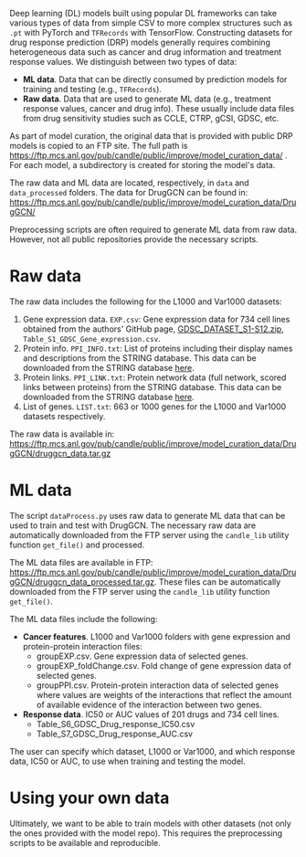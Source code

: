 Deep learning (DL) models built using popular DL frameworks can take various types of data from simple CSV to more complex structures such as `.pt` with PyTorch and `TFRecords` with TensorFlow.
Constructing datasets for drug response prediction (DRP) models generally requires combining heterogeneous data such as cancer and drug information and treatment response values.
We distinguish between two types of data:
- __ML data__. Data that can be directly consumed by prediction models for training and testing (e.g., `TFRecords`).
- __Raw data__. Data that are used to generate ML data (e.g., treatment response values, cancer and drug info). These usually include data files from drug sensitivity studies such as CCLE, CTRP, gCSI, GDSC, etc.

As part of model curation, the original data that is provided with public DRP models is copied to an FTP site. The full path is https://ftp.mcs.anl.gov/pub/candle/public/improve/model_curation_data/ . For each model, a subdirectory is created for storing the model's data.

The raw data and ML data are located, respectively, in `data` and `data_processed` folders. The data for DrugGCN can be found in: https://ftp.mcs.anl.gov/pub/candle/public/improve/model_curation_data/DrugGCN/

Preprocessing scripts are often required to generate ML data from raw data. However, not all public repositories provide the necessary scripts.


# Raw data
The raw data includes the following for the L1000 and Var1000 datasets:
1) Gene expression data. `EXP.csv`: Gene expression data for 734 cell lines obtained from the authors' GitHub page, [GDSC_DATASET_S1-S12.zip](https://github.com/Jinyu2019/Suppl-data-BBpaper/blob/master/GDSC_DATASET_S1-S12.zip), `Table_S1_GDSC_Gene_expression.csv`.
2) Protein info. `PPI_INFO.txt`: List of proteins including their display names and descriptions from the STRING database. This data can be downloaded from the STRING database [here](https://stringdb-static.org/download/protein.info.v11.5/9606.protein.info.v11.5.txt.gz).
3) Protein links. `PPI_LINK.txt`: Protein network data (full network, scored links between proteins) from the STRING database. This data can be downloaded from the STRING database [here](https://stringdb-static.org/download/protein.links.v11.5/9606.protein.links.v11.5.txt.gz).
4) List of genes. `LIST.txt`: 663 or 1000 genes for the L1000 and Var1000 datasets respectively.

The raw data is available in: https://ftp.mcs.anl.gov/pub/candle/public/improve/model_curation_data/DrugGCN/druggcn_data.tar.gz


# ML data
The script `dataProcess.py` uses raw data to generate ML data that can be used to train and test with DrugGCN. The necessary raw data are automatically downloaded from the FTP server using the `candle_lib` utility function `get_file()` and processed. 

The ML data files are available in FTP: https://ftp.mcs.anl.gov/pub/candle/public/improve/model_curation_data/DrugGCN/druggcn_data_processed.tar.gz. These files can be automatically downloaded from the FTP server using the `candle_lib` utility function `get_file()`.

The ML data files include the following:

- __Cancer features__. L1000 and Var1000 folders with gene expression and protein-protein interaction files: 
  - groupEXP.csv. Gene expression data of selected genes.
  - groupEXP_foldChange.csv. Fold change of gene expression data of selected genes.
  - groupPPI.csv. Protein-protein interaction data of selected genes where values are weights of the interactions that reflect the amount of available evidence of the interaction between two genes.
- __Response data__. IC50 or AUC values of 201 drugs and 734 cell lines.
  - Table_S6_GDSC_Drug_response_IC50.csv
  - Table_S7_GDSC_Drug_response_AUC.csv

The user can specify which dataset, L1000 or Var1000, and which response data, IC50 or AUC, to use when training and testing the model.

# Using your own data
Ultimately, we want to be able to train models with other datasets (not only the ones provided with the model repo). This requires the preprocessing scripts to be available and reproducible.
